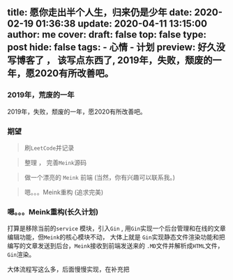 title: 愿你走出半个人生，归来仍是少年
date: 2020-02-19 01:36:38
update: 2020-04-11 13:15:00
author: me
cover: 
draft: false
top: false
type: post
hide: false
tags: 
    -  心情
    - 计划
preview: 好久没写博客了 ， 该写点东西了, 2019年，失败，颓废的一年，愿2020有所改善吧。
---------------------
### 2019年，荒废的一年
2019年，失败，颓废的一年，愿2020有所改善吧。

### 期望
> 刷`LeetCode`并记录

> 整理 ， 完善`Meink`源码 

> 做一个漂亮的 `Meink` 前端 (当然，你有兴趣可以联系我。)

>嗯。。。Meink重构 (追求完美)

### 嗯。。。Meink重构(长久计划)

打算是移除当前的`service` 模块，引入`Gin` , 用`Gin`实现一个后台管理和在线的文章编辑功能，但`Meink`的核心模块不动，
大体上就是 `Gin`实现静态文件渲染功能和把编写的文章发送到后台，`Meink`接收到前端发送来的 `.MD`文件并解析成`HTML`文件，
`Gin`渲染。

大体流程写这么多，后面慢慢实现，在补充把